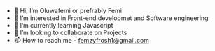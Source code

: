 - 👋 Hi, I’m Oluwafemi or prefrably Femi
- 👀 I’m interested in Front-end developmet and Software engineering
- 🌱 I’m currently learning Javascript
- 💞️ I’m looking to collaborate on Projects
- 📫 How to reach me - femzyfrosh1@gmail.com

<!---
Olufemie/Olufemie is a ✨ special ✨ repository because its `README.md` (this file) appears on your GitHub profile.
You can click the Preview link to take a look at your changes.
--->
